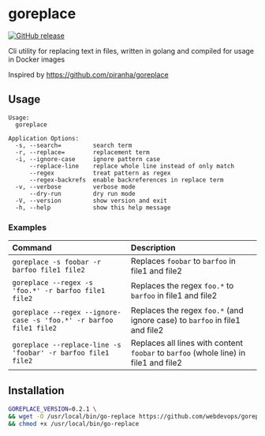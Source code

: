 # goreplace
[![GitHub release](https://img.shields.io/github/release/webdevops/goreplace.svg)](https://github.com/webdevops/goreplace/releases)

Cli utility for replacing text in files, written in golang and compiled for usage in Docker images

Inspired by https://github.com/piranha/goreplace

## Usage
```
Usage:
  goreplace

Application Options:
  -s, --search=         search term
  -r, --replace=        replacement term
  -i, --ignore-case     ignore pattern case
      --replace-line    replace whole line instead of only match
      --regex           treat pattern as regex
      --regex-backrefs  enable backreferences in replace term
  -v, --verbose         verbose mode
      --dry-run         dry run mode
  -V, --version         show version and exit
  -h, --help            show this help message
```

### Examples

| Command                                                            | Description                                                                          |
|:-------------------------------------------------------------------|:-------------------------------------------------------------------------------------|
| `goreplace -s foobar -r barfoo file1 file2`                        | Replaces `foobar` to `barfoo` in file1 and file2                                     |
| `goreplace --regex -s 'foo.*' -r barfoo file1 file2`               | Replaces the regex `foo.*` to `barfoo` in file1 and file2                            |
| `goreplace --regex --ignore-case -s 'foo.*' -r barfoo file1 file2` | Replaces the regex `foo.*` (and ignore case) to `barfoo` in file1 and file2          |
| `goreplace --replace-line -s 'foobar' -r barfoo file1 file2`       | Replaces all lines with content `foobar` to `barfoo` (whole line) in file1 and file2 |


## Installation

```bash
GOREPLACE_VERSION=0.2.1 \
&& wget -O /usr/local/bin/go-replace https://github.com/webdevops/goreplace/releases/download/$GOREPLACE_VERSION/gr-64-linux \
&& chmod +x /usr/local/bin/go-replace
```

